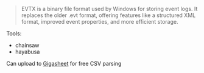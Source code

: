 > EVTX is a binary file format used by Windows for storing event logs. It replaces the older .evt format, offering features like a structured XML format, improved event properties, and more efficient storage. 

Tools:
- chainsaw
- hayabusa


Can upload to [Gigasheet](https://app.gigasheet.com/datasets) for free CSV parsing

